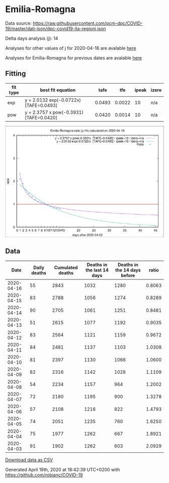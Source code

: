 # Emilia-Romagna

Data source: https://raw.githubusercontent.com/pcm-dpc/COVID-19/master/dati-json/dpc-covid19-ita-regioni.json

Delta days analysis (j): 14

Analyses for other values of j for 2020-04-16 are avalable [here](../2020-04-16/README.md)

Analyses for Emilia-Romagna for previous dates are avalable [here](../README.md)

## Fitting 
|fit type|best fit equation|tafe|tfe|ipeak|izero|
|-------|-----|--------|------|---|---|
|exp|y = 2.0132 exp(-0.0722x)  [TAFE=0.0493]|0.0493|0.0022|10|n/a|
|pow|y = 2.3757 x pow(-0.3931)  [TAFE=0.0420]|0.0420|0.0014|10|n/a|

![Plot](COVID-19_emilia-romagna_j14_2020-04-16.png)

## Data
|Date|Daily deaths|Cumulated deaths|Deaths in the last 14 days|Deaths in the 14 days before|ratio|
|----|----------|-----------|-------|--------------------|-----|
|2020-04-16|55|2843|1032|1280|0.8063|
|2020-04-15|83|2788|1056|1274|0.8289|
|2020-04-14|90|2705|1061|1251|0.8481|
|2020-04-13|51|2615|1077|1192|0.9035|
|2020-04-12|83|2564|1121|1159|0.9672|
|2020-04-11|84|2481|1137|1103|1.0308|
|2020-04-10|81|2397|1130|1066|1.0600|
|2020-04-09|82|2316|1142|1028|1.1109|
|2020-04-08|54|2234|1157|964|1.2002|
|2020-04-07|72|2180|1195|900|1.3278|
|2020-04-06|57|2108|1216|822|1.4793|
|2020-04-05|74|2051|1235|760|1.6250|
|2020-04-04|75|1977|1262|667|1.8921|
|2020-04-03|91|1902|1262|603|2.0929|

[Download data as CSV](COVID-19_emilia-romagna_j14_2020-04-16.csv)

Generated April 19th, 2020 at 18:42:39 UTC+0200 with https://github.com/robianc/COVID-19
